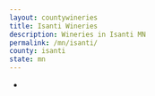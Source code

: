 ```yaml
---
layout: countywineries
title: Isanti Wineries
description: Wineries in Isanti MN
permalink: /mn/isanti/
county: isanti
state: mn
---
```

-
